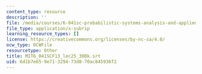 ```yaml
---
content_type: resource
description: ''
file: /media/courses/6-041sc-probabilistic-systems-analysis-and-applied-probability-fall-2013/6d1b7e659e71329473d870ac845936f2_MIT6_041SCF13_lec25_300k.srt
file_type: application/x-subrip
learning_resource_types: []
license: https://creativecommons.org/licenses/by-nc-sa/4.0/
ocw_type: OCWFile
resourcetype: Other
title: MIT6_041SCF13_lec25_300k.srt
uid: 6d1b7e65-9e71-3294-73d8-70ac845936f2
---
```

